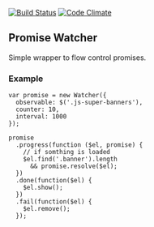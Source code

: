 [![Build Status](https://travis-ci.org/shuvalov-anton/promise-watcher.svg)](https://travis-ci.org/shuvalov-anton/promise-watcher)
[![Code Climate](https://codeclimate.com/github/shuvalov-anton/irverbs/badges/gpa.svg)](https://codeclimate.com/github/shuvalov-anton/promise-watcher)

## Promise Watcher

Simple wrapper to flow control promises.

### Example

```JS
var promise = new Watcher({ 
  observable: $('.js-super-banners'), 
  counter: 10,
  interval: 1000
});

promise
  .progress(function ($el, promise) {
    // if somthing is loaded
    $el.find('.banner').length
      && promise.resolve($el);
  })
  .done(function($el) {
    $el.show();
  })
  .fail(function($el) {
    $el.remove();
  });
```
